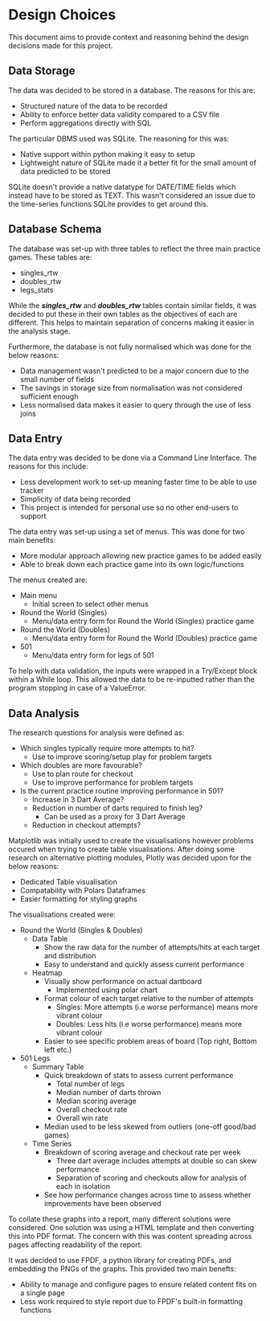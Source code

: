 # Design Choices

This document aims to provide context and reasoning behind the design decisions made for this project.


## Data Storage

The data was decided to be stored in a database. The reasons for this are:
- Structured nature of the data to be recorded
- Ability to enforce better data validity compared to a CSV file
- Perform aggregations directly with SQL

The particular DBMS used was SQLite. The reasoning for this was:
- Native support within python making it easy to setup
- Lightweight nature of SQLite made it a better fit for the small amount of data predicted to be stored

SQLite doesn't provide a native datatype for DATE/TIME fields which instead have to be stored as TEXT. This wasn't considered an issue due to the time-series functions SQLite provides to get around this.


## Database Schema

The database was set-up with three tables to reflect the three main practice games. These tables are:
- singles_rtw
- doubles_rtw
- legs_stats

While the __*singles_rtw*__ and __*doubles_rtw*__ tables contain similar fields, it was decided to put these in their own tables as the objectives of each are different. This helps to maintain separation of concerns making it easier in the analysis stage.

Furthermore, the database is not fully normalised which was done for the below reasons:
- Data management wasn't predicted to be a major concern due to the small number of fields 
- The savings in storage size from normalisation was not considered sufficient enough
- Less normalised data makes it easier to query through the use of less joins


## Data Entry

The data entry was decided to be done via a Command Line Interface. The reasons for this include:
- Less development work to set-up meaning faster time to be able to use tracker
- Simplicity of data being recorded
- This project is intended for personal use so no other end-users to support

The data entry was set-up using a set of menus. This was done for two main benefits:
- More modular approach allowing new practice games to be added easily
- Able to break down each practice game into its own logic/functions

The menus created are:
- Main menu
    - Initial screen to select other menus
- Round the World (Singles)
    - Menu/data entry form for Round the World (Singles) practice game
- Round the World (Doubles)
    - Menu/data entry form for Round the World (Doubles) practice game
- 501
    - Menu/data entry form for legs of 501

To help with data validation, the inputs were wrapped in a Try/Except block within a While loop. This allowed the data to be re-inputted rather than the program stopping in case of a ValueError.


## Data Analysis

The research questions for analysis were defined as:
- Which singles typically require more attempts to hit?
    - Use to improve scoring/setup play for problem targets
- Which doubles are more favourable?
    - Use to plan route for checkout
    - Use to improve performance for problem targets
- Is the current practice routine improving performance in 501?
    - Increase in 3 Dart Average?
    - Reduction in number of darts required to finish leg?
        - Can be used as a proxy for 3 Dart Average
    - Reduction in checkout attempts?

Matplotlib was initially used to create the visualisations however problems occured when trying to create table visualisations. After doing some research on alternative plotting modules, Plotly was decided upon for the below reasons:
- Dedicated Table visualisation
- Compatability with Polars Dataframes
- Easier formatting for styling graphs

The visualisations created were:
- Round the World (Singles & Doubles)
    - Data Table
        - Show the raw data for the number of attempts/hits at each target and distribution
        - Easy to understand and quickly assess current performance
    - Heatmap
        - Visually show performance on actual dartboard
            - Implemented using polar chart
        - Format colour of each target relative to the number of attempts
            - Singles: More attempts (i.e worse performance) means more vibrant colour
            - Doubles: Less hits (i.e worse performance) means more vibrant colour
        -  Easier to see specific problem areas of board (Top right, Bottom left etc.)
- 501 Legs
    - Summary Table
        - Quick breakdown of stats to assess current performance
            - Total number of legs
            - Median number of darts thrown
            - Median scoring average
            - Overall checkout rate
            - Overall win rate
        - Median used to be less skewed from outliers (one-off good/bad games)
    - Time Series
        - Breakdown of scoring average and checkout rate per week
            - Three dart average includes attempts at double so can skew performance
            - Separation of scoring and checkouts allow for analysis of each in isolation
        - See how performance changes across time to assess whether improvements have been observed

To collate these graphs into a report, many different solutions were considered. One solution was using a HTML template and then converting this into PDF format. The concern with this was content spreading across pages affecting readability of the report.

It was decided to use FPDF, a python library for creating PDFs, and embedding the PNGs of the graphs. This provided two main benefts:
- Ability to manage and configure pages to ensure related content fits on a single page
- Less work required to style report due to FPDF's built-in formatting functions